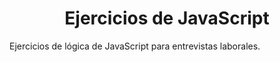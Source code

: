 <h1 align='center'>Ejercicios de JavaScript</h1>

Ejercicios de lógica de JavaScript para entrevistas laborales.
